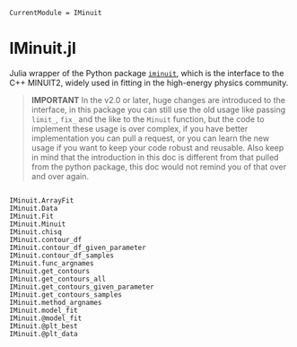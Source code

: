 ```@meta
CurrentModule = IMinuit
```

# IMinuit.jl


Julia wrapper of the Python package [`iminuit`](https://github.com/scikit-hep/iminuit), which is the interface to the C++ MINUIT2, widely used in fitting in the high-energy physics community.

> **IMPORTANT**
> In the v2.0 or later, huge changes are introduced to the interface, in this package you can still use the old usage like passing `limit_`, `fix_` and the like to the `Minuit` function, but the code to implement these usage is over complex, if you have better implementation you can pull a request, or you can learn the new usage if you want to keep your code robust and reusable.
> Also keep in mind that the introduction in this doc is different from that pulled from the python package, this doc would not remind you of that over and over again.
    
    
```@index
```

```@docs
IMinuit.ArrayFit
IMinuit.Data
IMinuit.Fit
IMinuit.Minuit
IMinuit.chisq
IMinuit.contour_df
IMinuit.contour_df_given_parameter
IMinuit.contour_df_samples
IMinuit.func_argnames
IMinuit.get_contours
IMinuit.get_contours_all
IMinuit.get_contours_given_parameter
IMinuit.get_contours_samples
IMinuit.method_argnames
IMinuit.model_fit
IMinuit.@model_fit
IMinuit.@plt_best
IMinuit.@plt_data  
```

